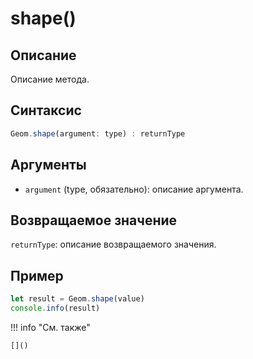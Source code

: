 # shape()

## Описание
Описание метода.

## Синтаксис
```javascript
Geom.shape(argument: type) : returnType
```

## Аргументы
- `argument` (type, обязательно): описание аргумента.

## Возвращаемое значение
`returnType`: описание возвращаемого значения.

## Пример
```javascript linenums="1"
let result = Geom.shape(value)
console.info(result)
```

!!! info "См. также"

    []()

